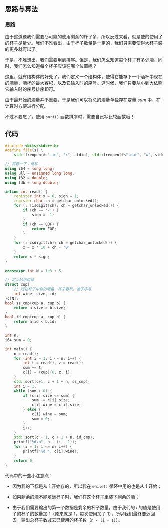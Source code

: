 ## 思路与算法

### 思路

由于这道题我们需要尽可能的使用剩余的杯子多，所以反过来看，就是使的使用了的杯子尽量少。我们不难看出，由于杯子数量是一定的，我们只需要使得大杯子装的更多就可以了。

于是，不难想出，我们需要用到排序。但是，我们怎么知道每个杯子有多少酒，同时，我们怎么知道每个杯子应该在哪个位置呢？

这里，就有结构体的好处了。我们定义一个结构体，使得它能存下一个酒杯中现在的酒量，酒杯的最大容积，以及它输入时的序号。这时候，我们只要从小到大依照它输入时的序号排序即可。

由于最开始的酒量并不重要，于是我们可以将总的酒量单独存在变量 $sum$ 中，在计算时方便进行分配。

不过不要忘了，使用 `sort()` 函数排序时，需要自己写比较函数哦！

## 代码

```cpp
#include <bits/stdc++.h>
#define file(s) \
    std::freopen(#s".in", "r", stdin), std::freopen(#s".out", "w", stdout)

// 科普一下：缩写
using i64 = long long;
using ull = unsigned long long;
using f32 = double;
using ldb = long double;

inline int read() {
    register int x = 0, sign = 1;
    register char ch = getchar_unlocked();
    for (; !isdigit(ch); ch = getchar_unlocked()) {
        if (ch == '-') {    
            sign = -1;
        }
        if (ch == EOF) {
            return EOF;
        }
    }
    for (; isdigit(ch); ch = getchar_unlocked()) {
        x = x * 10 + ch - '0';
    }
    return x * sign;
}

constexpr int N = 1e3 + 5;

// 定义的结构体
struct cup{
    // 现在杯子中有的酒量、杯子容积、被子序号
    int wine, size, id;
}c[N];
bool sz_cmp(cup a, cup b) {
    return a.size > b.size;
}
bool id_cmp(cup a, cup b) {
    return a.id < b.id;
}

int n;
i64 sum = 0;

int main() {
    n = read();
    for (int i = 1; i <= n; i++) {
        int t = read(), z = read();
        sum += t;
        c[i] = (cup){0, z, i};
    }
    std::sort(c+1, c + 1 + n, sz_cmp);
    int i = 1;
    while (sum > 0) {
        if (c[i].size <= sum) {
            sum -= c[i].size;
            c[i].wine = c[i].size;
        } else {
            c[i].wine = sum;
            sum = 0;
        }
        i++;
    }
    std::sort(c + 1, c + 1 + n, id_cmp);
    printf("%d\n", n - (i - 1));
    for (i = 1; i <= n; i++) {
        printf("%d ", c[i].wine);
    }
    return 0;
}
```

代码中的一些小注意点：

- 因为我的下标是从 $1$ 开始存的，所以我在 `while()` 循环中用的也是从 $1$ 开始；

- 如果剩余的酒不能填满杯子时，我们在这个杯子里装下剩余的酒；


- 由于我们需要输出的第一个数据是剩余的杯子数量，由于我们的 $i$ 的值是使用了的杯子的数量加 $1$（原来就是 $1$，每次使用加了 $1$），所以我们最终要返回去，输出总杯子数减去已使用的杯子数（`n - (i - 1)`）。